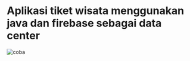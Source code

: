# Aplikasi tiket wisata menggunakan java dan firebase sebagai data center
![coba](https://user-images.githubusercontent.com/54210017/80895680-b5aa0380-8d11-11ea-9db5-e93d9ce58801.png)












